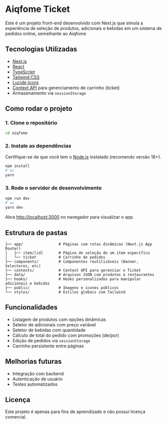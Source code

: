 # Aiqfome Ticket

Este é um projeto front-end desenvolvido com Next.js que simula a experiência de seleção de produtos, adicionais e bebidas em um sistema de pedidos online, semelhante ao Aiqfome

## Tecnologias Utilizadas

- [Next.js](https://nextjs.org/)
- [React](https://reactjs.org/)
- [TypeScript](https://www.typescriptlang.org/)
- [Tailwind CSS](https://tailwindcss.com/)
- [Lucide Icons](https://lucide.dev/)
- [Context API](https://reactjs.org/docs/context.html) para gerenciamento de carrinho (ticket)
- Armazenamento via `sessionStorage`

## Como rodar o projeto

### 1. Clone o repositório

```bash
cd aiqfome
```

### 2. Instale as dependências

Certifique-se de que você tem o [Node.js](https://nodejs.org/) instalado (recomendo versão 18+).

```bash
npm install
# ou
yarn
```

### 3. Rode o servidor de desenvolvimento

```bash
npm run dev
# ou
yarn dev
```

Abra [http://localhost:3000](http://localhost:3000) no navegador para visualizar o app.

## Estrutura de pastas

```
├── app/                # Páginas com rotas dinâmicas (Next.js App Router)
│   ├── item/[id]       # Página de seleção de um item específico
│   └── ticket          # Carrinho de pedidos
├── components/         # Componentes reutilizáveis (Banner, Selectores, etc)
├── contexts/           # Context API para gerenciar o Ticket
├── data/               # Arquivos JSON com produtos e restaurantes
├── hooks/              # Hooks personalizados para manipular adicionais e bebidas
├── public/             # Imagens e ícones públicos
└── styles/             # Estilos globais com Tailwind
```

## Funcionalidades

- Listagem de produtos com opções dinâmicas
- Seletor de adicionais com preço variável
- Seletor de bebidas com quantidade
- Cálculo de total do pedido com promoções (de/por)
- Edição de pedidos via `sessionStorage`
- Carrinho persistente entre páginas

## Melhorias futuras

- Integração com backend
- Autenticação de usuário
- Testes automatizados

## Licença

Este projeto é apenas para fins de aprendizado e não possui licença comercial.
